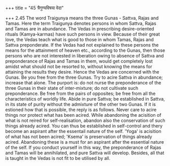 +++
title = "45 त्रैगुण्यविषया वेदा"

+++
2.45 The word Traigunya means the three Gunas - Sattva, Rajas and Tamas.
Here the term Traigunya denotes persons in whom Sattva, Rajas and Tamas are in abundance. The Vedas in prescribing desire-oriented rituals
(Kamya-karmas) have such persons in view. Because of their great love,
the Vedas teach what is good to those in whom Tamas, Rajas and Sattva preponderate. If the Vedas had not explained to these persons the means for the attainment of heaven etc., according to the Gunas, then those persons who are not interested in liberation owing to absence of Sattva and preponderance of Rajas and Tamas in them, would get completely lost amidst what should not be resorted to, without knowing the means for attaining the results they desire. Hence the Vedas are concerned with the Gunas. Be you free from the three Gunas. Try to acire Sattva in abundance; increase that alone. The purport is: do not nurse the preponderance of the three Gunas in their state of inter-mixture; do not cultivate such preponderance. Be free from the pairs of opposites; be free from all the characteristics of worldly life. Abide in pure Sattva;
be established in Sattva, in its state of purity without the admixture of the other two Gunas. If it is estioned how that is possible, the reply is as follows. Never care to acire things nor protect what has been acired. While abandoning the acisition of what is not reired for self-realisation, abandon also the conservation of such things already acired. You can thus be established in self-control and thery become an aspirant after the essentail nature of the self. 'Yoga' is acisition of what has not been acired; 'Ksema' is preservation of things already acired. Abandoning these is a must for an aspirant after the essential nature of the self. If you conduct yourself in this way, the preponderance of Rajas and Tamas will be annihilated, and pure Sattva will develop. Besides, all that is taught in the Vedas is not fit to be utilised by all.
